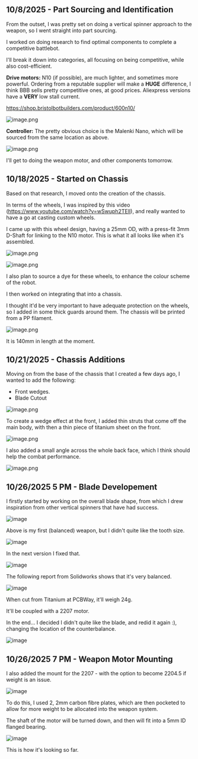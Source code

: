<!--
  ===================    !!READ THIS NOTICE!!   ====================
  DO NOT edit this file manually. Your changes WILL BE OVERWRITTEN!
  This journal is auto generated and updated by Hack Club Blueprint.
  To edit this file, please edit your journal entries on Blueprint.
  ==================================================================
-->

## 10/8/2025 - Part Sourcing and Identification  


From the outset, I was pretty set on doing a vertical spinner approach to the weapon, so I went straight into part sourcing.

I worked on doing research to find optimal components to complete a competitive battlebot.

I'll break it down into categories, all focusing on being competitive, while also cost-efficient.

**Drive motors:**
N10 (if possible), are much lighter, and sometimes more powerful. Ordering from a reputable supplier will make a **HUGE** difference, I think BBB sells pretty competitive ones, at good prices. Aliexpress versions have a **VERY** low stall current.

https://shop.bristolbotbuilders.com/product/600n10/

![image.png](https://blueprint.hackclub.com/user-attachments/blobs/proxy/eyJfcmFpbHMiOnsiZGF0YSI6MTA0NSwicHVyIjoiYmxvYl9pZCJ9fQ==--6e40f1f1f9c55a19deb613a1762748656735d25f/image.png)

**Controller:**
The pretty obvious choice is the Malenki Nano, which will be sourced from the same location as above.

![image.png](https://blueprint.hackclub.com/user-attachments/blobs/proxy/eyJfcmFpbHMiOnsiZGF0YSI6MTA0NiwicHVyIjoiYmxvYl9pZCJ9fQ==--8a070239a1452fbdaad0c6bd529f1c84db29a773/image.png)

I'll get to doing the weapon motor, and other components tomorrow.
  

## 10/18/2025 - Started on Chassis  

Based on that research, I moved onto the creation of the chassis.

In terms of the wheels, I was inspired by this video (https://www.youtube.com/watch?v=wSwuph2TElI), and really wanted to have a go at casting custom wheels.



I came up with this wheel design, having a 25mm OD, with a press-fit 3mm D-Shaft for linking to the N10 motor. This is what it all looks like when it's assembled.

![image.png](https://blueprint.hackclub.com/user-attachments/blobs/proxy/eyJfcmFpbHMiOnsiZGF0YSI6Mjk2NywicHVyIjoiYmxvYl9pZCJ9fQ==--9aa1fc7052ab6b9cd819643eede636180daf49da/image.png)


![image.png](https://blueprint.hackclub.com/user-attachments/blobs/proxy/eyJfcmFpbHMiOnsiZGF0YSI6Mjk2NiwicHVyIjoiYmxvYl9pZCJ9fQ==--12761ea473755e5eb292d4da5e9786cd180bc825/image.png)

I also plan to source a dye for these wheels, to enhance the colour scheme of the robot.

I then worked on integrating that into a chassis.

I thought it'd be very important to have adequate protection on the wheels, so I added in some thick guards around them. The chassis will be printed from a PP filament.


![image.png](https://blueprint.hackclub.com/user-attachments/blobs/proxy/eyJfcmFpbHMiOnsiZGF0YSI6Mjk2OCwicHVyIjoiYmxvYl9pZCJ9fQ==--8f3dbd73ac60f615ef783f2d33a69ee42c5cbb6b/image.png)


It is 140mm in length at the moment.
  

## 10/21/2025 - Chassis Additions  

Moving on from the base of the chassis that I created a few days ago, I wanted to add the following:

- Front wedges.
- Blade Cutout

![image.png](https://blueprint.hackclub.com/user-attachments/blobs/proxy/eyJfcmFpbHMiOnsiZGF0YSI6NDAxNSwicHVyIjoiYmxvYl9pZCJ9fQ==--12556b832518819d6430ec293a2e30e053acaf37/image.png)

To create a wedge effect at the front, I added thin struts that come off the main body, with then a thin piece of titanium sheet on the front.


![image.png](https://blueprint.hackclub.com/user-attachments/blobs/proxy/eyJfcmFpbHMiOnsiZGF0YSI6NDAxNiwicHVyIjoiYmxvYl9pZCJ9fQ==--bb12bf1717e5ece9c1a10c64a9b5137cd85b7d4d/image.png)

I also added a small angle across the whole back face, which I think should help the combat performance. 


![image.png](https://blueprint.hackclub.com/user-attachments/blobs/proxy/eyJfcmFpbHMiOnsiZGF0YSI6NDAxNywicHVyIjoiYmxvYl9pZCJ9fQ==--21a156afeaa6a96a03ff9727417aa5231668fb45/image.png)





  

## 10/26/2025 5 PM - Blade Developement  

I firstly started by working on the overall blade shape, from which I drew inspiration from other vertical spinners that have had success.

![image](https://blueprint.hackclub.com/user-attachments/blobs/proxy/eyJfcmFpbHMiOnsiZGF0YSI6NTYzNiwicHVyIjoiYmxvYl9pZCJ9fQ==--39a10ab69690b745b3d39576c827eaa91fc08254/image.png)

Above is my first (balanced) weapon, but I didn't quite like the tooth size.

![image](https://blueprint.hackclub.com/user-attachments/blobs/proxy/eyJfcmFpbHMiOnsiZGF0YSI6NTYzOSwicHVyIjoiYmxvYl9pZCJ9fQ==--a9f62be7e572b5625e0a74b0d176c8eddd714c77/image.png)

In the next version I fixed that.

![image](https://blueprint.hackclub.com/user-attachments/blobs/proxy/eyJfcmFpbHMiOnsiZGF0YSI6NTY0MCwicHVyIjoiYmxvYl9pZCJ9fQ==--001b2c2334cf3185f73d92b0eb8e0b811914c577/image.png)

The following report from Solidworks shows that it's very balanced.

![image](https://blueprint.hackclub.com/user-attachments/blobs/proxy/eyJfcmFpbHMiOnsiZGF0YSI6NTY0MSwicHVyIjoiYmxvYl9pZCJ9fQ==--def65f90ff8503d35abf4fffa5f1a327889b211a/image.png)

When cut from Titanium at PCBWay, it'll weigh 24g.

It'll be coupled with a 2207 motor.

In the end... I decided I didn't quite like the blade, and redid it again :), changing the location of the counterbalance.

![image](https://blueprint.hackclub.com/user-attachments/blobs/proxy/eyJfcmFpbHMiOnsiZGF0YSI6NTY0MiwicHVyIjoiYmxvYl9pZCJ9fQ==--84ccde5373f246d4e6c94a8c05dd61a0fea41e1a/image.png)





  

## 10/26/2025 7 PM - Weapon Motor Mounting  

I also added the mount for the 2207 - with the option to become 2204.5 if weight is an issue.

![image](https://blueprint.hackclub.com/user-attachments/blobs/proxy/eyJfcmFpbHMiOnsiZGF0YSI6NTY1NSwicHVyIjoiYmxvYl9pZCJ9fQ==--6a895f0aaf5e500d90dc7d306d0fe258f79ef987/image.png)

To do this, I used 2, 2mm carbon fibre plates, which are then pocketed to allow for more weight to be allocated into the weapon system.

The shaft of the motor will be turned down, and then will fit into a 5mm ID flanged bearing.

![image](https://blueprint.hackclub.com/user-attachments/blobs/proxy/eyJfcmFpbHMiOnsiZGF0YSI6NTY1NywicHVyIjoiYmxvYl9pZCJ9fQ==--8b02844eae9afb5e973f5319fc4ab9ff08b47b08/image.png)

This is how it's looking so far.  

